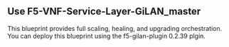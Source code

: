 ## Use F5-VNF-Service-Layer-GiLAN_master
This blueprint provides full scaling, healing, and upgrading orchestration. You can deploy this blueprint using the f5-gilan-plugin 0.2.39 plgin.

